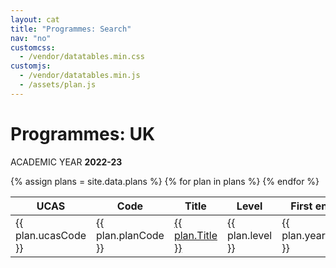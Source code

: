 ```yaml
---
layout: cat
title: "Programmes: Search"
nav: "no"
customcss:
  - /vendor/datatables.min.css
customjs:
  - /vendor/datatables.min.js
  - /assets/plan.js
---
```


# Programmes: UK
<p class="strapline">ACADEMIC YEAR <b>2022-23</b></p>

<table id="DataTable" class="table table-sm notXFullWidth table-hover">
  <thead class="thead-dark">
    <tr>
      <th scope="col">UCAS</th>
      <th scope="col">Code</th>
      <th scope="col">Title</th>
      <th scope="col">Level</th>
      <th scope="col">First entry</th>
      <th scope="col"> </th>
    </tr>
  </thead>
  <tbody>
    {% assign plans = site.data.plans %}
    {% for plan in plans %}
    <tr style="position: relative">
      <td>{{ plan.ucasCode }}</td>
      <td>{{ plan.planCode }}</td>
      <td><a href="plan1.html" class="stretched-link">{{ plan.Title }}</a></td>
      <td>{{ plan.level }}</td>
      <td>{{ plan.yearEntry }}</td>
      <td class="right"><i class="fas fa-chevron-circle-right"></i></td>
    </tr>
    {% endfor %}
  </tbody>
</table>
